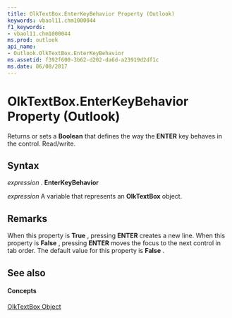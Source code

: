```yaml
---
title: OlkTextBox.EnterKeyBehavior Property (Outlook)
keywords: vbaol11.chm1000044
f1_keywords:
- vbaol11.chm1000044
ms.prod: outlook
api_name:
- Outlook.OlkTextBox.EnterKeyBehavior
ms.assetid: f392f600-3b62-d202-da6d-a23919d2df1c
ms.date: 06/08/2017
---
```



# OlkTextBox.EnterKeyBehavior Property (Outlook)

Returns or sets a **Boolean** that defines the way the **ENTER** key behaves in the control. Read/write.


## Syntax

 _expression_ . **EnterKeyBehavior**

 _expression_ A variable that represents an **OlkTextBox** object.


## Remarks

When this property is **True** , pressing **ENTER** creates a new line. When this property is **False** , pressing **ENTER** moves the focus to the next control in tab order. The default value for this property is **False** .


## See also


#### Concepts


[OlkTextBox Object](olktextbox-object-outlook.md)

